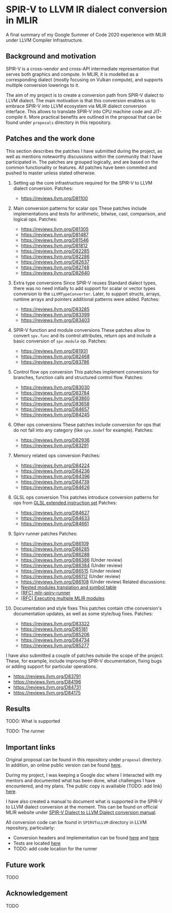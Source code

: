 # SPIR-V to LLVM IR dialect conversion in MLIR

A final summary of my Google Summer of Code 2020 experience with MLIR under
LLVM Compiler Infrastructure.

## Background and motivation

SPIR-V is a cross-vendor and cross-API intermediate representation that serves
both graphics and compute. In MLIR, it is modelled as a corresponding dialect
(mostly focusing on Vulkan compute), and supports multiple conversion lowerings
to it.

The aim of my project is to create a conversion path from SPIR-V dialect to LLVM
dialect. The main motivation is that this conversion enables us to embrace
SPIR-V into LLVM ecosystem via MLIR dialect conversion interface. This allows to
translate SPIR-V into CPU machine code and JIT-compile it. More practical
benefits are outlined in the proposal that can be found under `proposals`
directory in this repository.

## Patches and the work done

This section describes the patches I have submitted during the project, as well
as mentions noteworthy discussions within the community that I have participated
in. The patches are grouped logically, and are based on the common
functionality or features. All patches have been commited and pushed to master
unless stated otherwise.

1. Setting up the core infrastructure required for the SPIR-V to LLVM dialect conversion.
   Patches:
   - https://reviews.llvm.org/D81100

2. Main conversion patterns for scalar ops
   These patches include implementations and tests for arithmetic, bitwise,
   cast, comparison, and logical ops.
   Patches:
   - https://reviews.llvm.org/D81305
   - https://reviews.llvm.org/D81487
   - https://reviews.llvm.org/D81546
   - https://reviews.llvm.org/D81812
   - https://reviews.llvm.org/D82285
   - https://reviews.llvm.org/D82286
   - https://reviews.llvm.org/D82637
   - https://reviews.llvm.org/D82748
   - https://reviews.llvm.org/D82640

3. Extra type conversions 
Since SPIR-V reuses Standard dialect types, there was no need initially to add
support for scalar or vector types conversion to the `LLVMTypeConverter`. Later,
to support structs, arrays, runtime arrays and pointers additional patterns were
added.
   Patches:
   - https://reviews.llvm.org/D83285
   - https://reviews.llvm.org/D83399
   - https://reviews.llvm.org/D83403

4. SPIR-V function and module conversions
   These patches allow to convert `spv.func` and its control attributes, return
   ops and include a basic conversion of `spv.module` op.
   Patches:
   - https://reviews.llvm.org/D81931
   - https://reviews.llvm.org/D82468
   - https://reviews.llvm.org/D83786 

5. Control flow ops conversion
   This patches implement conversions for branches, function calls and
   structured control flow.
   Patches:
   - https://reviews.llvm.org/D83030
   - https://reviews.llvm.org/D83784
   - https://reviews.llvm.org/D83860
   - https://reviews.llvm.org/D83658
   - https://reviews.llvm.org/D84657
   - https://reviews.llvm.org/D84245

6. Other ops conversions
   These patches include conversion for ops that do not fall into any category
   (like `spv.Undef` for example).
   Patches:
   - https://reviews.llvm.org/D82936
   - https://reviews.llvm.org/D83291

7. Memory related ops conversion
   Patches:
   - https://reviews.llvm.org/D84224
   - https://reviews.llvm.org/D84236
   - https://reviews.llvm.org/D84396
   - https://reviews.llvm.org/D84739
   - https://reviews.llvm.org/D84626

6. GLSL ops conversion
   This patches introduce conversion patterns for ops from
   [GLSL extended instruction set](https://www.khronos.org/registry/spir-v/specs/1.0/GLSL.std.450.html)
   Patches:
   - https://reviews.llvm.org/D84627
   - https://reviews.llvm.org/D84633
   - https://reviews.llvm.org/D84661


7. Spirv runner patches
   Patches:
   - https://reviews.llvm.org/D86109
   - https://reviews.llvm.org/D86285
   - https://reviews.llvm.org/D86288
   - https://reviews.llvm.org/D86386 (Under review)
   - https://reviews.llvm.org/D86384 (Under review)
   - https://reviews.llvm.org/D86515 (Under review)
   - https://reviews.llvm.org/D86112 (Under review)
   - https://reviews.llvm.org/D86108 (Under review)
   Related discussions:
   - [Nested modules translation and symbol table](https://llvm.discourse.group/t/nested-modules-translation-and-symbol-table/1536)
   - [[RFC] mlir-spirv-runner](https://llvm.discourse.group/t/rfc-mlir-spirv-runner/1564/5)
   - [[RFC] Executing multiple MLIR modules](https://llvm.discourse.group/t/rfc-executing-multiple-mlir-modules/1616/3)

8. Documentation and style fixes
   This patches contain cthe conversion's documentation updates, as well as
   some style/bug fixes.
   Patches:
   - https://reviews.llvm.org/D83322
   - https://reviews.llvm.org/D85181
   - https://reviews.llvm.org/D85206
   - https://reviews.llvm.org/D84734
   - https://reviews.llvm.org/D85277

I have also submitted a couple of patches outside the scope of the project.
These, for example, include improving SPIR-V documentation, fixing bugs or
adding support for particular operations.
- https://reviews.llvm.org/D83791
- https://reviews.llvm.org/D84196
- https://reviews.llvm.org/D84731
- https://reviews.llvm.org/D84175

## Results

TODO: What is supported

TODO: The runner

## Important links

Original proposal can be found in this repository under `proposal` directory. In
addition, an online public version can be found [here](https://llvm.discourse.group/t/gsoc-proposal-spir-v-to-llvm-ir-dialect-conversion-in-mlir/812).

During my project, I was keeping a Google doc where I interacted with my mentors
and documented what has been done, what challenges I have encountered, and my
plans. The public copy is availiable (TODO: add link) [here]().

I have also created a manual to document what is supported in the SPIR-V to LLVM
dialect conversion at the moment. This can be found on official MLIR website
under [SPIR-V Dialect to LLVM Dialect conversion manual](https://mlir.llvm.org/docs/SPIRVToLLVMDialectConversion/).

All conversion code can be found in `SPIRVToLLVM` directory in LLVM
repository, particularly:
 - Conversion headers and implementation can be found
  [here](https://github.com/llvm/llvm-project/tree/05777ab941063192b9ccb1775358a83a2700ccc1/mlir/include/mlir/Conversion/SPIRVToLLVM)
  and [here](https://github.com/llvm/llvm-project/tree/05777ab941063192b9ccb1775358a83a2700ccc1/mlir/lib/Conversion/SPIRVToLLVM)
 - Tests are located [here](https://github.com/llvm/llvm-project/tree/05777ab941063192b9ccb1775358a83a2700ccc1/mlir/test/Conversion/SPIRVToLLVM)
 - TODO: add code location for the runner

## Future work

TODO

## Acknowledgement

TODO